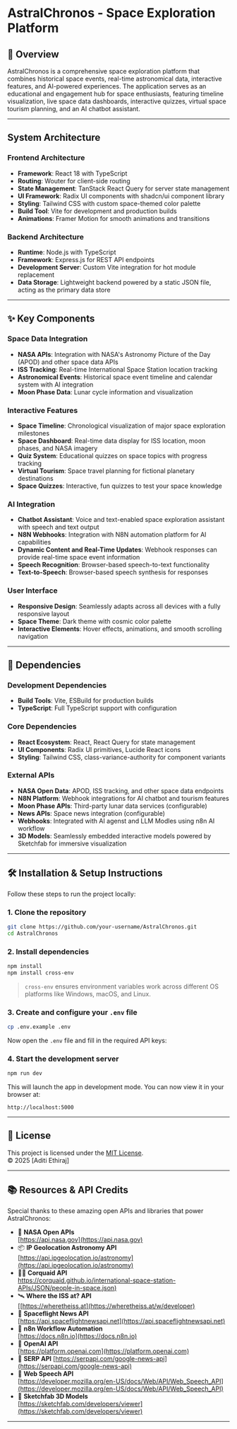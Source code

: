 # AstralChronos - Space Exploration Platform

## 🚀 Overview

AstralChronos is a comprehensive space exploration platform that combines historical space events, real-time astronomical data, interactive features, and AI-powered experiences. The application serves as an educational and engagement hub for space enthusiasts, featuring timeline visualization, live space data dashboards, interactive quizzes, virtual space tourism planning, and an AI chatbot assistant.

---

## System Architecture

### Frontend Architecture
- **Framework**: React 18 with TypeScript
- **Routing**: Wouter for client-side routing
- **State Management**: TanStack React Query for server state management
- **UI Framework**: Radix UI components with shadcn/ui component library
- **Styling**: Tailwind CSS with custom space-themed color palette
- **Build Tool**: Vite for development and production builds
- **Animations**: Framer Motion for smooth animations and transitions

### Backend Architecture
- **Runtime**: Node.js with TypeScript
- **Framework**: Express.js for REST API endpoints
- **Development Server**: Custom Vite integration for hot module replacement
- **Data Storage**: Lightweight backend powered by a static JSON file, acting as the primary data store

---

## ✨ Key Components

### Space Data Integration
- **NASA APIs**: Integration with NASA's Astronomy Picture of the Day (APOD) and other space data APIs
- **ISS Tracking**: Real-time International Space Station location tracking
- **Astronomical Events**: Historical space event timeline and calendar system with AI integration
- **Moon Phase Data**: Lunar cycle information and visualization

### Interactive Features
- **Space Timeline**: Chronological visualization of major space exploration milestones
- **Space Dashboard**: Real-time data display for ISS location, moon phases, and NASA imagery
- **Quiz System**: Educational quizzes on space topics with progress tracking
- **Virtual Tourism**: Space travel planning for fictional planetary destinations
- **Space Quizzes**: Interactive, fun quizzes to test your space knowledge

### AI Integration
- **Chatbot Assistant**: Voice and text-enabled space exploration assistant with speech and text output
- **N8N Webhooks**: Integration with N8N automation platform for AI capabilities
- **Dynamic Content and Real-Time Updates**: Webhook responses can provide real-time space event information
- **Speech Recognition**: Browser-based speech-to-text functionality
- **Text-to-Speech**: Browser-based speech synthesis for responses

### User Interface
- **Responsive Design**: Seamlessly adapts across all devices with a fully responsive layout
- **Space Theme**: Dark theme with cosmic color palette
- **Interactive Elements**: Hover effects, animations, and smooth scrolling navigation

---

## 🤖 Dependencies

### Development Dependencies
- **Build Tools**: Vite, ESBuild for production builds
- **TypeScript**: Full TypeScript support with configuration

### Core Dependencies
- **React Ecosystem**: React, React Query for state management
- **UI Components**: Radix UI primitives, Lucide React icons
- **Styling**: Tailwind CSS, class-variance-authority for component variants

### External APIs
- **NASA Open Data**: APOD, ISS tracking, and other space data endpoints
- **N8N Platform**: Webhook integrations for AI chatbot and tourism features
- **Moon Phase APIs**: Third-party lunar data services (configurable)
- **News APIs**: Space news integration (configurable)
- **Webhooks**: Integrated with AI agenst and LLM Modles using n8n AI workflow
- **3D Models**: Seamlessly embedded interactive models powered by Sketchfab for immersive visualization

---

## 🛠️ Installation & Setup Instructions

Follow these steps to run the project locally:

### 1. Clone the repository

```bash
git clone https://github.com/your-username/AstralChronos.git
cd AstralChronos
````

### 2. Install dependencies

```bash
npm install
npm install cross-env
```

> `cross-env` ensures environment variables work across different OS platforms like Windows, macOS, and Linux.

### 3. Create and configure your `.env` file

```bash
cp .env.example .env
```

Now open the `.env` file and fill in the required API keys:

### 4. Start the development server

```bash
npm run dev
```

This will launch the app in development mode.
You can now view it in your browser at:

```
http://localhost:5000
```
---

## 📝 License

This project is licensed under the [MIT License](LICENSE).  
© 2025 [Aditi Ethiraj]

---

## 📚 Resources & API Credits

Special thanks to these amazing open APIs and libraries that power AstralChronos:

- 🔭 **NASA Open APIs**  
  [https://api.nasa.gov](https://api.nasa.gov)
- 📦 **IP Geolocation Astronomy API**  
  [https://api.ipgeolocation.io/astronomy](https://api.ipgeolocation.io/astronomy)
- 👨‍🚀 **Corquaid API**  
  [https://corquaid.github.io/international-space-station-APIs/JSON/people-in-space.json)](https://corquaid.github.io/international-space-station-APIs/JSON/people-in-space.json) 
- 🛰 **Where the ISS at? API**  
  [[https://wheretheiss.at](https://wheretheiss.at/w/developer)
- 🌠 **Spaceflight News API**  
  [https://api.spaceflightnewsapi.net](https://api.spaceflightnewsapi.net)
- 🔗 **n8n Workflow Automation**  
  [https://docs.n8n.io](https://docs.n8n.io)    
- 🧠 **OpenAI API**  
  [https://platform.openai.com](https://platform.openai.com)
- 📡 **SERP API**
  [https://serpapi.com/google-news-api](https://serpapi.com/google-news-api)
- 🎤 **Web Speech API**  
  [https://developer.mozilla.org/en-US/docs/Web/API/Web_Speech_API](https://developer.mozilla.org/en-US/docs/Web/API/Web_Speech_API)
- 🧊 **Sketchfab 3D Models**  
  [https://sketchfab.com/developers/viewer](https://sketchfab.com/developers/viewer)

---
